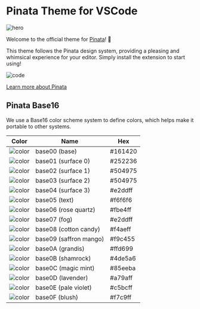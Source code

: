 # Pinata Theme for VSCode

![hero](https://dweb.mypinata.cloud/files/bafkreigwntozszmeqgpexuyezm3d5uigkfcqrr7rdurandvwjkem5ftvwq)

Welcome to the official theme for [Pinata](https://pinata.cloud)! 🎉

This theme follows the Pinata design system, providing a pleasing and whimsical experience for your editor. Simply install the extension to start using!

![code](https://dweb.mypinata.cloud/files/bafybeifdiixe3imvglqxmehszptkleopepeulh6nza5yn7v5xezhkkzhl4)

[Learn more about Pinata](https://pinata.cloud)

## Pinata Base16

We use a Base16 color scheme system to define colors, which helps make it portable to other systems.

| Color | Name | Hex |
|-------|------|-----|
| ![color](https://via.placeholder.com/100/161420/161420.png) | base00 (base) | #161420 |
| ![color](https://via.placeholder.com/100/252236/252236.png) | base01 (surface 0) | #252236 |
| ![color](https://via.placeholder.com/100/504975/504975.png) | base02 (surface 1) | #504975 |
| ![color](https://via.placeholder.com/100/504975/504975.png) | base03 (surface 2) | #504975 |
| ![color](https://via.placeholder.com/100/e2ddff/e2ddff.png) | base04 (surface 3) | #e2ddff |
| ![color](https://via.placeholder.com/100/f6f6f6/f6f6f6.png) | base05 (text) | #f6f6f6 |
| ![color](https://via.placeholder.com/100/fbe4ff/fbe4ff.png) | base06 (rose quartz) | #fbe4ff |
| ![color](https://via.placeholder.com/100/e2ddff/e2ddff.png) | base07 (fog) | #e2ddff |
| ![color](https://via.placeholder.com/100/f4aeff/f4aeff.png) | base08 (cotton candy) | #f4aeff |
| ![color](https://via.placeholder.com/100/f9c455/f9c455.png) | base09 (saffron mango) | #f9c455 |
| ![color](https://via.placeholder.com/100/ffd699/ffd699.png) | base0A (grandis) | #ffd699 |
| ![color](https://via.placeholder.com/100/4de5a6/4de5a6.png) | base0B (shamrock) | #4de5a6 |
| ![color](https://via.placeholder.com/100/85eeba/85eeba.png) | base0C (magic mint) | #85eeba |
| ![color](https://via.placeholder.com/100/a79aff/a79aff.png) | base0D (lavender) | #a79aff |
| ![color](https://via.placeholder.com/100/c5bcff/c5bcff.png) | base0E (pale violet) | #c5bcff |
| ![color](https://via.placeholder.com/100/f7c9ff/f7c9ff.png) | base0F (blush) | #f7c9ff |

